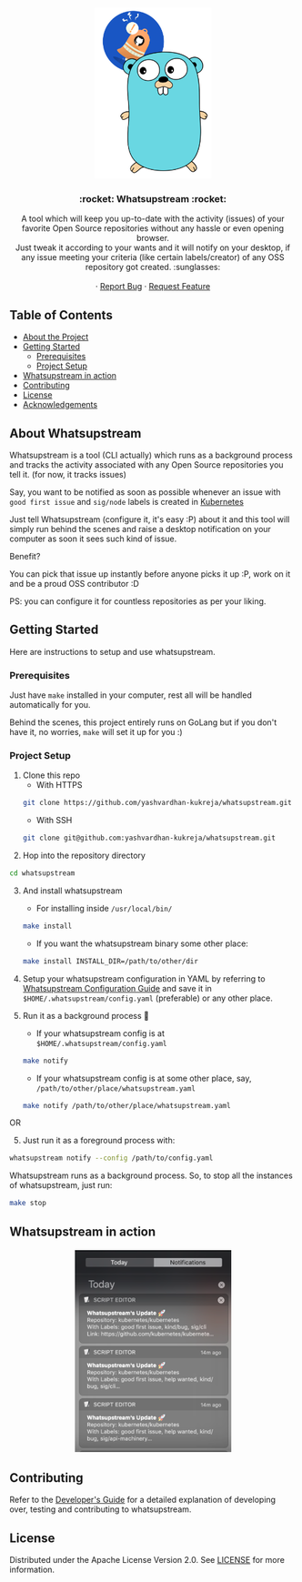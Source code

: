 <!-- PROJECT LOGO -->
<br />
<p align="center">
  <img src="./assets/icon.png" height=300>
  <h3 align="center"> :rocket: Whatsupstream :rocket: </h3>

  <p align="center">
    A tool which will keep you up-to-date with the activity (issues) of your favorite Open Source repositories without any hassle or even opening browser.<br>
    Just tweak it according to your wants and it will notify on your desktop, if any issue meeting your criteria (like certain labels/creator) of any OSS repository got created. :sunglasses:
    <br />
    <br />
    ·
    <a href="https://github.com/yashvardhan-kukreja/nail-hacktoberfest/issues/new?assignees=&labels=bug&template=bug_report.md&title=">Report Bug</a>
    ·
    <a href="https://github.com/yashvardhan-kukreja/nail-hacktoberfest/issues/new?assignees=&labels=feature&template=feature_request.md&title=">Request Feature</a>
  </p>
</p>



<!-- TABLE OF CONTENTS -->
## Table of Contents

* [About the Project](#about-the-project)
* [Getting Started](#getting-started)
  * [Prerequisites](#prerequisites)
  * [Project Setup](#project-setup)
* [Whatsupstream in action](#whatsupstream-in-action)
* [Contributing](#contributing)
* [License](#license)
* [Acknowledgements](#acknowledgements)

<!-- ABOUT THE PROJECT -->
## About Whatsupstream

Whatsupstream is a tool (CLI actually) which runs as a background process and tracks the activity associated with any Open Source repositories you tell it. (for now, it tracks issues)

Say, you want to be notified as soon as possible whenever an issue with `good first issue` and `sig/node` labels is created in  [Kubernetes](https://github.com/kubernetes/kubernetes)

Just tell Whatsupstream (configure it, it's easy :P) about it and this tool will simply run behind the scenes and raise a desktop notification on your computer as soon it sees such kind of issue.

Benefit? 

You can pick that issue up instantly before anyone picks it up :P, work on it and be a proud OSS contributor :D

PS: you can configure it for countless repositories as per your liking.

<!-- GETTING STARTED -->
## Getting Started

Here are instructions to setup and use whatsupstream.

### Prerequisites

Just have `make` installed in your computer, rest all will be handled automatically for you.

Behind the scenes, this project entirely runs on GoLang but if you don't have it, no worries, `make` will set it up for you :)

### Project Setup

1. Clone this repo
   * With HTTPS
   ```sh
   git clone https://github.com/yashvardhan-kukreja/whatsupstream.git
   ```
   * With SSH
   ```sh
   git clone git@github.com:yashvardhan-kukreja/whatsupstream.git
   ```
2. Hop into the repository directory
```sh
cd whatsupstream
```
3. And install whatsupstream

    * For installing inside `/usr/local/bin/`
    ```sh
    make install
    ```
    * If you want the whatsupstream binary some other place:
    ```sh
    make install INSTALL_DIR=/path/to/other/dir
    ```
4. Setup your whatsupstream configuration in YAML by referring to [Whatsupstream Configuration Guide](./docs/configuration-guide.md) and save it in `$HOME/.whatsupstream/config.yaml` (preferable) or any other place.
4. Run it as a background process :rocket:

    * If your whatsupstream config is at `$HOME/.whatsupstream/config.yaml`
    ```sh
    make notify
    ```
    * If your whatsupstream config is at some other place, say, `/path/to/other/place/whatsupstream.yaml`
    ```sh
    make notify /path/to/other/place/whatsupstream.yaml
    ```
OR

5. Just run it as a foreground process with:
```sh
whatsupstream notify --config /path/to/config.yaml
```
Whatsupstream runs as a background process. So, to stop all the instances of whatsupstream, just run:
```sh
make stop
```

<!-- USAGE EXAMPLES -->
## Whatsupstream in action

<p align="center" style="margin:20px 20px 20px 20px;"><img src="./assets/usage_1.png" alt="Whatsupstream" width="275" /></p>

<!-- CONTRIBUTING -->
## Contributing

Refer to the [Developer's Guide](./docs/developer-guide.md) for a detailed explanation of developing over, testing and contributing to whatsupstream.

<!-- LICENSE -->
## License

Distributed under the Apache License Version 2.0. See [LICENSE](https://github.com/yashvardhan-kukreja/whatsupstream/blob/master/LICENSE) for more information.
